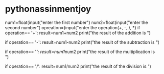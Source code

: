 # pythonassinmentjoy
num1=float(input("enter the first number")
num2=float(input("enter the second number")
opreation=(input("enter the operation(+, -, /, *)
if operation== '+':
  result=num1+num2
  print("the result of the addition is ")
  
if operation== '-':
  result=num1-num2
  print("the result of the subtraction is ")

 if operation== '*':
  result=num1*num2
  print("the result of the multiplication is ")

  if operation== '/':
  result=num1/num2
  print("the result of the division is ")
  
   
